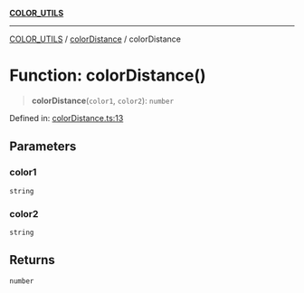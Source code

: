 [**COLOR_UTILS**](../../README.md)

***

[COLOR_UTILS](../../README.md) / [colorDistance](../README.md) / colorDistance

# Function: colorDistance()

> **colorDistance**(`color1`, `color2`): `number`

Defined in: [colorDistance.ts:13](https://github.com/dailker/everyutil/blob/9ec04d41a381dab61073bf86e9abc70eaf55066d/src/color/colorDistance.ts#L13)

## Parameters

### color1

`string`

### color2

`string`

## Returns

`number`
